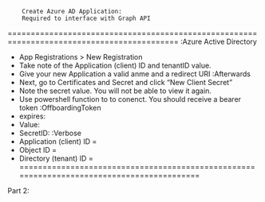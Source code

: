         Create Azure AD Application:
        Required to interface with Graph API
===========================================================================================
:Azure Active Directory
- App Registrations > New Registration
- Take note of the Application (client) ID and tenantID value.
- Give your new Application a valid anme and a redirect URI
:Afterwards
- Next, go to Certificates and Secret and click “New Client Secret”
- Note the secret value. You will not be able to view it again.
- Use powershell function to to conenct. You should receive a bearer token
:OffboardingToken
-	expires:  
-	Value:	  
-	SecretID: 
:Verbose
-	 Application (client) ID =	
- 	 Object ID = 	            
-	 Directory (tenant) ID = 	
==========================================================================================

Part 2:

